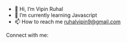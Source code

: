 - 👋 Hi, I’m Vipin Ruhal
- 🌱 I’m currently learning Javascript
- 📫 How to reach me ruhalvipin9@gmail.com

Connect with me:
<!---
vipin1000/vipin1000 is a ✨ special ✨ repository because its `README.md` (this file) appears on your GitHub profile.
You can click the Preview link to take a look at your changes.
--->
